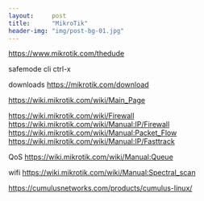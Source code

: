 ```yaml
---
layout:     post
title:      "MikroTik"
header-img: "img/post-bg-01.jpg"
---
```


https://www.mikrotik.com/thedude

safemode cli ctrl-x

downloads https://mikrotik.com/download

https://wiki.mikrotik.com/wiki/Main_Page

https://wiki.mikrotik.com/wiki/Firewall
https://wiki.mikrotik.com/wiki/Manual:IP/Firewall 
https://wiki.mikrotik.com/wiki/Manual:Packet_Flow
https://wiki.mikrotik.com/wiki/Manual:IP/Fasttrack

QoS
https://wiki.mikrotik.com/wiki/Manual:Queue


wifi
https://wiki.mikrotik.com/wiki/Manual:Spectral_scan


https://cumulusnetworks.com/products/cumulus-linux/

